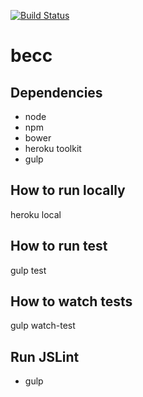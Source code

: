 [![Build Status](https://travis-ci.org/reebayroo/becc.svg)](https://travis-ci.org/reebayroo/becc)

# becc

## Dependencies 
- node
- npm
- bower
- heroku toolkit
- gulp
## How to run locally

heroku local

## How to run test
gulp test

## How to watch tests
gulp watch-test

## Run JSLint
- gulp 


